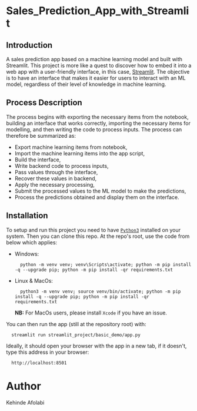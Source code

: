 # Sales_Prediction_App_with_Streamlit

## Introduction

A  sales prediction app based on a machine learning model and built with Streamlit. This project is more like a quest to discover how to embed it into a web app with a user-friendly interface, in this case, [Streamlit](https://streamlit.io/). The objective is to have an interface that makes it easier for users to interact with an ML model, regardless of their level of knowledge in machine learning.

## Process Description

The process begins with exporting the necessary items from the notebook, building an interface that works correctly, importing the necessary items for modelling, and then writing the code to process inputs. The process can therefore be summarized as:

- Export machine learning items from notebook,
- Import the machine learning items into the app script,
- Build the interface,
- Write backend code to process inputs,
- Pass values through the interface,
- Recover these values in backend,
- Apply the necessary processing,
- Submit the processed values to the ML model to make the predictions,
- Process the predictions obtained and display them on the interface.

## Installation

To setup and run this project you need to have [`Python3`](https://www.python.org/) installed on your system. Then you can clone this repo. At the repo's root, use the code from below which applies:

- Windows:

        python -m venv venv; venv\Scripts\activate; python -m pip install -q --upgrade pip; python -m pip install -qr requirements.txt  

- Linux & MacOs:

        python3 -m venv venv; source venv/bin/activate; python -m pip install -q --upgrade pip; python -m pip install -qr requirements.txt  

    **NB:** For MacOs users, please install `Xcode` if you have an issue.

You can then run the app (still at the repository root) with:

      streamlit run streamlit_project/basic_demo/app.py

Ideally, it should open your browser with the app in a new tab, if it doesn't, type this address in your browser:

      http://localhost:8501

# Author
Kehinde Afolabi
